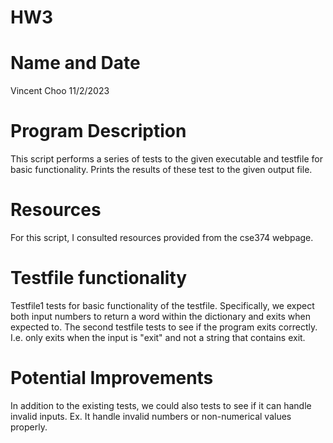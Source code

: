 # HW3

# Name and Date
Vincent Choo 11/2/2023

# Program Description
This script performs a series of tests to the given executable and testfile for
basic functionality. Prints the results of these test to the given output file.

# Resources
For this script, I consulted resources provided from the cse374 webpage.

# Testfile functionality
Testfile1 tests for basic functionality of the testfile. Specifically, we expect
both input numbers to return a word within the dictionary and exits when expected
to. The second testfile tests to see if the program exits correctly. I.e. only
exits when the input is "exit" and not a string that contains exit.

# Potential Improvements
In addition to the existing tests, we could also tests to see if it can handle invalid
inputs. Ex. It handle invalid numbers or non-numerical values properly.
